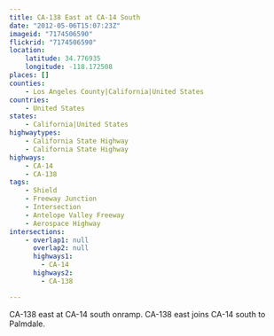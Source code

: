 ```yaml
---
title: CA-138 East at CA-14 South
date: "2012-05-06T15:07:23Z"
imageid: "7174506590"
flickrid: "7174506590"
location:
    latitude: 34.776935
    longitude: -118.172508
places: []
counties:
    - Los Angeles County|California|United States
countries:
    - United States
states:
    - California|United States
highwaytypes:
    - California State Highway
    - California State Highway
highways:
    - CA-14
    - CA-138
tags:
    - Shield
    - Freeway Junction
    - Intersection
    - Antelope Valley Freeway
    - Aerospace Highway
intersections:
    - overlap1: null
      overlap2: null
      highways1:
        - CA-14
      highways2:
        - CA-138

---
```

CA-138 east at CA-14 south onramp.  CA-138 east joins CA-14 south to Palmdale.